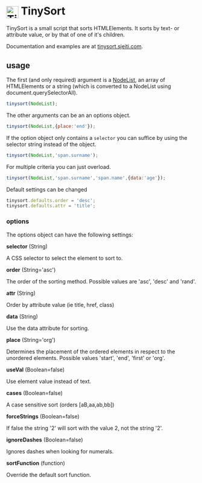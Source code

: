 <img src="http://tinysort.sjeiti.com/style/logo.svg" width="32" alt="TinySort" style="vertical-align:middle;" /> TinySort
=======

TinySort is a small script that sorts HTMLElements. It sorts by text- or attribute value, or by that of one of it's children.

Documentation and examples are at [tinysort.sjeiti.com](http://tinysort.sjeiti.com).

## usage

The first (and only required) argument is a [NodeList](https://developer.mozilla.org/en/docs/Web/API/NodeList), an array of HTMLElements or a string (which is converted to a NodeList using document.querySelectorAll).

``` javascript
tinysort(NodeList);
```

The other arguments can be an an options object.

``` javascript
tinysort(NodeList,{place:'end'});
```

If the option object only contains a `selector` you can suffice by using the selector string instead of the object.

``` javascript
tinysort(NodeList,'span.surname');
```

For multiple criteria you can just overload.

``` javascript
tinysort(NodeList,'span.surname','span.name',{data:'age'});
```

Default settings can be changed

``` javascript
tinysort.defaults.order = 'desc';
tinysort.defaults.attr = 'title';
```

### options

The options object can have the following settings:

**selector** (String)
<p>A CSS selector to select the element to sort to.</p>

**order** (String='asc')
<p>The order of the sorting method. Possible values are 'asc', 'desc' and 'rand'.</p>

**attr** (String)
<p>Order by attribute value (ie title, href, class)</p>

**data** (String)
<p>Use the data attribute for sorting.</p>

**place** (String='org')
<p>Determines the placement of the ordered elements in respect to the unordered elements. Possible values 'start', 'end', 'first' or 'org'.</p>

**useVal** (Boolean=false)
<p>Use element value instead of text.</p>

**cases** (Boolean=false)
<p>A case sensitive sort (orders [aB,aa,ab,bb])</p>

**forceStrings** (Boolean=false)
<p>If false the string '2' will sort with the value 2, not the string '2'.</p>

**ignoreDashes** (Boolean=false)
<p>Ignores dashes when looking for numerals.</p>

**sortFunction** (function)
<p>Override the default sort function.</p>



